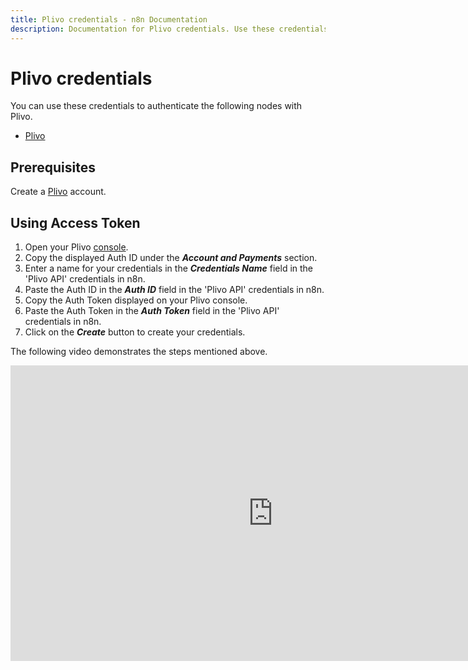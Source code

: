 ```yaml
---
title: Plivo credentials - n8n Documentation
description: Documentation for Plivo credentials. Use these credentials to authenticate Plivo in n8n, a workflow automation platform.
---
```


# Plivo credentials

You can use these credentials to authenticate the following nodes with Plivo.

- [Plivo](/integrations/builtin/app-nodes/n8n-nodes-base.plivo/)

## Prerequisites

Create a [Plivo](https://console.plivo.com/accounts/register/) account.

## Using Access Token

1. Open your Plivo [console](https://console.plivo.com/dashboard/).
2. Copy the displayed Auth ID under the ***Account and Payments*** section.
3. Enter a name for your credentials in the ***Credentials Name*** field in the 'Plivo API' credentials in n8n.
4. Paste the Auth ID in the ***Auth ID*** field in the 'Plivo API' credentials in n8n.
5. Copy the Auth Token displayed on your Plivo console.
6. Paste the Auth Token in the ***Auth Token*** field in the 'Plivo API' credentials in n8n.
7. Click on the ***Create*** button to create your credentials.

The following video demonstrates the steps mentioned above.

<div class="video-container">
<iframe width="840" height="472.5" src="https://www.youtube.com/embed/Zui5fzFtO1E" frameborder="0" allow="accelerometer; autoplay; clipboard-write; encrypted-media; gyroscope; picture-in-picture" allowfullscreen></iframe>
</div>

